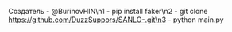 Создатель - @BurinovHIN\n1 - pip install faker\n2 - git clone https://github.com/DuzzSuppors/SANLO-.git\n3 - python main.py
